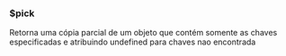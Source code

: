 ### $pick

Retorna uma cópia parcial de um objeto que contém somente as chaves especificadas e atribuindo undefined para chaves nao encontrada